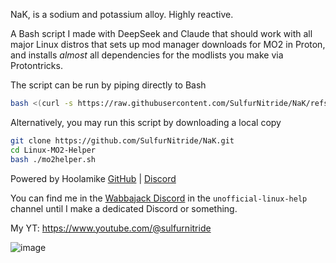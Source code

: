 NaK, is a sodium and potassium alloy. Highly reactive.

A Bash script I made with DeepSeek and Claude that should work with all major Linux distros that sets up mod manager downloads for MO2 in Proton, and installs _almost_ all dependencies for the modlists you make via Protontricks.

The script can be run by piping directly to Bash
```sh
bash <(curl -s https://raw.githubusercontent.com/SulfurNitride/NaK/refs/heads/main/nak-installer.sh)
```
Alternatively, you may run this script by downloading a local copy
```bash
git clone https://github.com/SulfurNitride/NaK.git
cd Linux-MO2-Helper
bash ./mo2helper.sh
```

Powered by Hoolamike [GitHub](https://github.com/Niedzwiedzw/hoolamike) | [Discord](https://discord.gg/xYHjpKX3YP)

You can find me in the [Wabbajack Discord](https://discord.gg/wabbajack) in the `unofficial-linux-help` channel until I make a dedicated Discord or something.

My YT: https://www.youtube.com/@sulfurnitride


![image](https://github.com/user-attachments/assets/e405ea67-eb99-4f7a-b114-a1ff1660dc16)

